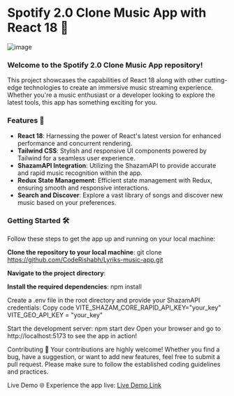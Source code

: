 # Spotify 2.0 Clone Music App with React 18 🎵

![image](https://github.com/CodeRishabh/Lyriks-music-app/assets/71334536/864cb1ae-3632-47dc-a4ce-8a5cd1ebbccc)


### Welcome to the Spotify 2.0 Clone Music App repository! 

This project showcases the capabilities of React 18 along with other cutting-edge technologies to create an immersive music streaming experience. Whether you're a music enthusiast or a developer looking to explore the latest tools, this app has something exciting for you.

### Features 🚀
- **React 18**: Harnessing the power of React's latest version for enhanced performance and concurrent rendering.
- **Tailwind CSS**: Stylish and responsive UI components powered by Tailwind for a seamless user experience.
- **ShazamAPI Integration**: Utilizing the ShazamAPI to provide accurate and rapid music recognition within the app.
- **Redux State Management**: Efficient state management with Redux, ensuring smooth and responsive interactions.
- **Search and Discover**: Explore a vast library of songs and discover new music based on your preferences.

### Getting Started 🛠️
Follow these steps to get the app up and running on your local machine:

**Clone the repository to your local machine**:
git clone https://github.com/CodeRishabh/Lyriks-music-app.git

**Navigate to the project directory**:

**Install the required dependencies**:
npm install

Create a .env file in the root directory and provide your ShazamAPI credentials:
Copy code
VITE_SHAZAM_CORE_RAPID_API_KEY="your_key" 
VITE_GEO_API_KEY = "your_key"

Start the development server:
npm start dev
Open your browser and go to http://localhost:5173 to see the app in action!

Contributing 🤝
Your contributions are highly welcome! Whether you find a bug, have a suggestion, or want to add new features, feel free to submit a pull request. Please make sure to follow the established coding guidelines and practices.

Live Demo 🌐
Experience the app live: [Live Demo Link](https://lyriks-music-app-sable.vercel.app/)
